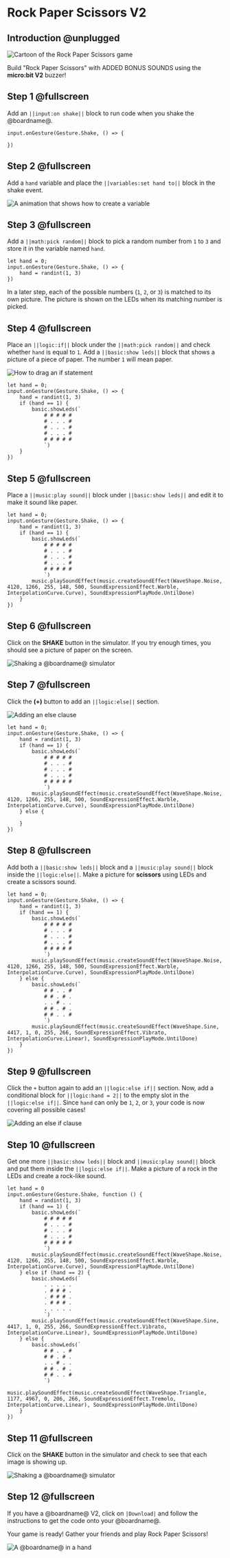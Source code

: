 # Rock Paper Scissors V2

## Introduction @unplugged

![Cartoon of the Rock Paper Scissors game](/static/mb/projects/a4-motion.png)

Build "Rock Paper Scissors" with ADDED BONUS SOUNDS using the **micro:bit V2** buzzer!

## Step 1 @fullscreen

Add an ``||input:on shake||`` block to run code when you shake the @boardname@.

```blocks
input.onGesture(Gesture.Shake, () => {

})
```

## Step 2 @fullscreen

Add a ``hand`` variable and place the ``||variables:set hand to||`` block in the shake event.

![A animation that shows how to create a variable](/static/mb/projects/rock-paper-scissors/newvar.gif)

## Step 3 @fullscreen

Add a ``||math:pick random||`` block to pick a random number from `1` to `3` and store it in the variable named ``hand``.

```blocks
let hand = 0;
input.onGesture(Gesture.Shake, () => {
    hand = randint(1, 3)
})
```

In a later step, each of the possible numbers (`1`, `2`, or `3`) is matched to its own picture. The picture is shown on the LEDs when its matching number is picked.

## Step 4 @fullscreen

Place an ``||logic:if||`` block under the ``||math:pick random||`` and check whether ``hand`` is equal to ``1``. Add a ``||basic:show leds||`` block that shows a picture of a piece of paper. The number `1` will mean paper.

![How to drag an if statement](/static/mb/projects/rock-paper-scissors/if.gif)

```blocks
let hand = 0;
input.onGesture(Gesture.Shake, () => {
    hand = randint(1, 3)
    if (hand == 1) {
        basic.showLeds(`
            # # # # #
            # . . . #
            # . . . #
            # . . . #
            # # # # #
            `)
    }
})
```

## Step 5 @fullscreen

Place a ``||music:play sound||`` block under ``||basic:show leds||`` and edit it to make it sound like paper.

```blocks
let hand = 0;
input.onGesture(Gesture.Shake, () => {
    hand = randint(1, 3)
    if (hand == 1) {
        basic.showLeds(`
            # # # # #
            # . . . #
            # . . . #
            # . . . #
            # # # # #
            `)
        music.playSoundEffect(music.createSoundEffect(WaveShape.Noise, 4120, 1266, 255, 148, 500, SoundExpressionEffect.Warble, InterpolationCurve.Curve), SoundExpressionPlayMode.UntilDone)
    }
})
```

## Step 6 @fullscreen

Click on the **SHAKE** button in the simulator. If you try enough times, you should see a picture of paper on the screen.

![Shaking a @boardname@ simulator](/static/mb/projects/rock-paper-scissors/rpsshake.gif)


## Step 7 @fullscreen

Click the **(+)** button to add an ``||logic:else||`` section.

![Adding an else clause](/static/mb/projects/rock-paper-scissors/ifelse.gif)

```blocks
let hand = 0;
input.onGesture(Gesture.Shake, () => {
    hand = randint(1, 3)
    if (hand == 1) {
        basic.showLeds(`
            # # # # #
            # . . . #
            # . . . #
            # . . . #
            # # # # #
            `)
        music.playSoundEffect(music.createSoundEffect(WaveShape.Noise, 4120, 1266, 255, 148, 500, SoundExpressionEffect.Warble, InterpolationCurve.Curve), SoundExpressionPlayMode.UntilDone)
    } else {

    }
})
```

## Step 8 @fullscreen

Add both a ``||basic:show leds||`` block and a ``||music:play sound||`` block inside the ``||logic:else||``. Make a picture for **scissors** using LEDs and create a scissors sound.

```blocks
let hand = 0;
input.onGesture(Gesture.Shake, () => {
    hand = randint(1, 3)
    if (hand == 1) {
        basic.showLeds(`
            # # # # #
            # . . . #
            # . . . #
            # . . . #
            # # # # #
            `)
        music.playSoundEffect(music.createSoundEffect(WaveShape.Noise, 4120, 1266, 255, 148, 500, SoundExpressionEffect.Warble, InterpolationCurve.Curve), SoundExpressionPlayMode.UntilDone)
    } else {
        basic.showLeds(`
            # # . . #
            # # . # .
            . . # . .
            # # . # .
            # # . . #
            `)
        music.playSoundEffect(music.createSoundEffect(WaveShape.Sine, 4417, 1, 0, 255, 266, SoundExpressionEffect.Vibrato, InterpolationCurve.Linear), SoundExpressionPlayMode.UntilDone)
    }
})
```

## Step 9 @fullscreen

Click the ``+`` button again to add an ``||logic:else if||`` section. Now, add a conditional block for ``||logic:hand = 2||`` to the empty slot in the ``||logic:else if||``. Since ``hand`` can only be `1`, `2`, or `3`, your code is now covering all possible cases!

![Adding an else if clause](/static/mb/projects/rock-paper-scissors/ifelseif.gif)

## Step 10 @fullscreen

Get one more ``||basic:show leds||`` block and ``||music:play sound||`` block and put them inside the ``||logic:else if||``. Make a picture of a rock in the LEDs and create a rock-like sound.

```blocks
let hand = 0
input.onGesture(Gesture.Shake, function () {
    hand = randint(1, 3)
    if (hand == 1) {
        basic.showLeds(`
            # # # # #
            # . . . #
            # . . . #
            # . . . #
            # # # # #
            `)
        music.playSoundEffect(music.createSoundEffect(WaveShape.Noise, 4120, 1266, 255, 148, 500, SoundExpressionEffect.Warble, InterpolationCurve.Curve), SoundExpressionPlayMode.UntilDone)
    } else if (hand == 2) {
        basic.showLeds(`
            . . . . .
            . # # # .
            . # # # .
            . # # # .
            . . . . .
            `)
        music.playSoundEffect(music.createSoundEffect(WaveShape.Sine, 4417, 1, 0, 255, 266, SoundExpressionEffect.Vibrato, InterpolationCurve.Linear), SoundExpressionPlayMode.UntilDone)
    } else {
        basic.showLeds(`
            # # . . #
            # # . # .
            . . # . .
            # # . # .
            # # . . #
            `)
        music.playSoundEffect(music.createSoundEffect(WaveShape.Triangle, 1177, 4967, 0, 206, 266, SoundExpressionEffect.Tremolo, InterpolationCurve.Linear), SoundExpressionPlayMode.UntilDone)
    }
})
```

## Step 11 @fullscreen

Click on the **SHAKE** button in the simulator and check to see that each image is showing up.

![Shaking a @boardname@ simulator](/static/mb/projects/rock-paper-scissors/rpssim3.gif)

## Step 12 @fullscreen

If you have a @boardname@ V2, click on ``|Download|`` and follow the instructions to get the code
onto your @boardname@. 

Your game is ready! Gather your friends and play Rock Paper Scissors!

![A @boardname@ in a hand](/static/mb/projects/rock-paper-scissors/hand.jpg)
